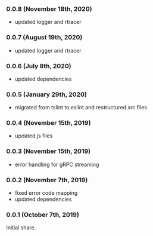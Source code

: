 ### 0.0.8 (November 18th, 2020)

- updated logger and rtracer

### 0.0.7 (August 19th, 2020)

- updated logger and rtracer

### 0.0.6 (July 8th, 2020)

- updated dependencies

### 0.0.5 (January 29th, 2020)

- migrated from tslint to eslint and restructured src files

### 0.0.4 (November 15th, 2019)

- updated js files

### 0.0.3 (November 15th, 2019)

- error handling for gRPC streaming

### 0.0.2 (November 7th, 2019)

- fixed error code mapping
- updated dependencies

### 0.0.1 (October 7th, 2019)

Initial share.
